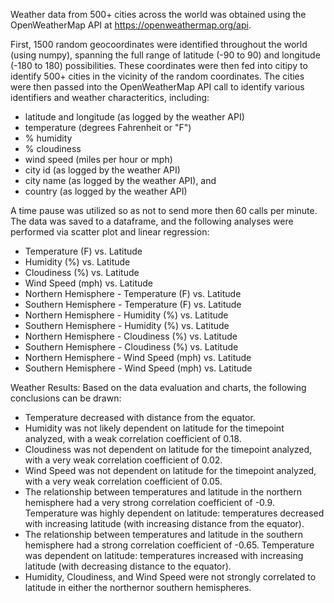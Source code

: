Weather data from 500+ cities across the world was obtained using the OpenWeatherMap API at 
https://openweathermap.org/api. 

First, 1500 random geocoordinates were identified throughout the world 
(using numpy), spanning the full range of latitude (-90 to 90) and longitude (-180 to 180) possibilities. 
These  coordinates were then fed into citipy to identify 500+ cities in the vicinity of the random coordinates. 
The cities were then passed into the OpenWeatherMap API call to identify various identifiers and weather 
characteritics, including: 
- latitude and longitude (as logged by the weather API)
- temperature (degrees Fahrenheit or "F")
- % humidity
- % cloudiness
- wind speed (miles per hour or mph)
- city id (as logged by the weather API)
- city name (as logged by the weather API), and 
- country (as logged by the weather API)

A time pause was utilized so as not to send more then 60 calls per minute.  The data was saved to a dataframe, and
the following analyses were performed via scatter plot and linear regression: 

* Temperature (F) vs. Latitude
* Humidity (%) vs. Latitude
* Cloudiness (%) vs. Latitude
* Wind Speed (mph) vs. Latitude
* Northern Hemisphere - Temperature (F) vs. Latitude
* Southern Hemisphere - Temperature (F) vs. Latitude
* Northern Hemisphere - Humidity (%) vs. Latitude
* Southern Hemisphere - Humidity (%) vs. Latitude
* Northern Hemisphere - Cloudiness (%) vs. Latitude
* Southern Hemisphere - Cloudiness (%) vs. Latitude
* Northern Hemisphere - Wind Speed (mph) vs. Latitude
* Southern Hemisphere - Wind Speed (mph) vs. Latitude

Weather Results: 
Based on the data evaluation and charts, the following conclusions can be drawn: 

- Temperature decreased with distance from the equator.  
- Humidity was not likely dependent on latitude for the timepoint analyzed, with a weak correlation coefficient of 0.18. 
- Cloudiness was not dependent on latitude for the timepoint analyzed, with a very weak correlation coefficient of 0.02. 
- Wind Speed was not dependent on latitude for the timepoint analyzed, with a very weak correlation coefficient of 0.05. 
- The relationship between temperatures and latitude in the northern hemisphere had a very strong correlation coefficient 
	of -0.9. Temperature was highly dependent on latitude: temperatures decreased with increasing latitude (with
	increasing distance from the equator). 
- The relationship between temperatures and latitude in the southern hemisphere had a strong correlation coefficient 
	of -0.65. Temperature was dependent on latitude: temperatures increased with increasing latitude (with
	decreasing distance to the equator). 
- Humidity, Cloudiness, and Wind Speed were not strongly correlated to latitude in either the northernor southern 
	hemispheres.  